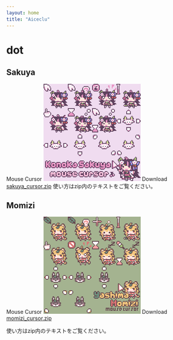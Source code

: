 ```yaml
---
layout: home
title: "Aiceclu"
---
```


# dot
## Sakuya
Mouse Cursor 
![sakuya_cursor](img/sakuya_cur.gif "sakuya cursor") 
Download 
[sakuya_cursor.zip](files/sakuya_cursor.zip) 
使い方はzip内のテキストをご覧ください。 

## Momizi
Mouse Cursor 
![momizi_cursor](img/momizi_cur.gif "momizi_cursor") 
Download 
[momizi_cursor.zip](files/momizi_cursor.zip) 

使い方はzip内のテキストをご覧ください。 
